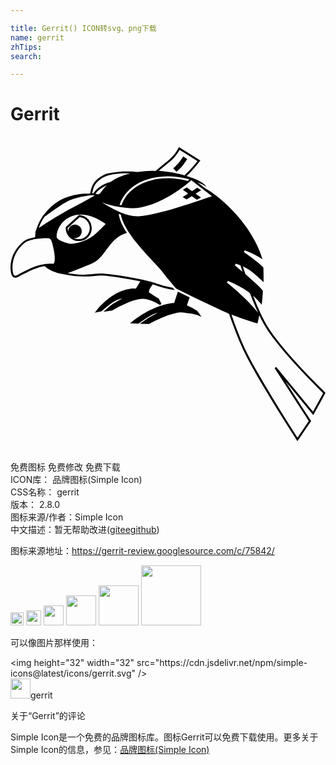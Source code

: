 ```yaml
---

title: Gerrit() ICON转svg、png下载
name: gerrit
zhTips: 
search: 

---
```


# Gerrit  <small style="font-size: 60%;font-weight: 100"></small>

<div id="svg" class="svg-wrap">
<svg role="img" viewBox="0 0 24 24" xmlns="http://www.w3.org/2000/svg"><title>Gerrit icon</title><path d="M12.648 2.678l-.245-.266c.004-.004.29-.268.413-.41.121-.146.342-.484.346-.486l.301.195c-.014.016-.234.359-.375.522-.137.165-.428.432-.44.445zm1.577 10.597c-.012-.004-.24-.154-.365-.221-.117-.059-.32-.146-.422-.191l.213-.612-.898-.444-.286.871c-.174.004-.713.053-1.51.389-.959.4-1.688 1.025-1.695 1.029l-.143.125.641.025.02-.016c.006-.006.721-.535 1.119-.705.088-.037.207-.074.33-.105-.209.105-.439.227-.6.32-.199.119-.57.381-.586.393l-.186.129.682.016.018-.01c.012-.008 1.164-.623 1.789-.76l.196-.047c.145-.037.246-.064.422-.064.156 0 .369.021.688.07.398.059.66.158.664.16l.24.094-.322-.436-.012-.008.003-.002zm-8.98-7.298h-.029l-1.006.916v.03c-.016.266.078.52.258.716.182.196.42.309.686.319h.043c.531 0 .965-.413.992-.94.023-.545-.399-1.01-.944-1.041zM5.2 7.808h-.041c-.117-.005-.23-.032-.33-.085.045.008.098.01.148.002.284-.035.481-.291.448-.575-.035-.279-.293-.48-.576-.442-.264.034-.457.267-.446.531-.031-.09-.045-.183-.045-.28l.912-.833c.446.042.79.431.768.882s-.391.8-.842.8H5.2zm9.329-3.725l-.293-.195-.41.265-.395-.285-.301.18.404.291-.416.27.297.18.4-.254.387.28.309-.169-.407-.296M24 19.525c-.213-.209-.418-.416-.629-.627-.48-.488-.957-.984-1.418-1.486-.547-.598-1.082-1.207-1.582-1.844-.225-.283-.441-.58-.646-.881-.254-.387-.469-.795-.668-1.215-.211-.445-.398-.9-.576-1.356.24.21.463.444.664.692.021-.215.041-.43.059-.648l.023-.322c0-.033.012-.066-.008-.096-.016-.029-.033-.051-.053-.075-.121-.149-.264-.282-.406-.413-.189-.181-.387-.36-.584-.533l-.18-.156c-.027-.027-.057-.051-.086-.074-.031-.03-.041-.096-.055-.136l-.154-.479c.607.285 1.109.741 1.578 1.215.004-.219.004-.436 0-.652 0-.114-.002-.229-.008-.346 0-.029.006-.1-.016-.127-.012-.02-.031-.036-.043-.055-.109-.117-.234-.217-.357-.314-.172-.143-.35-.277-.527-.408-.156-.117-.318-.232-.477-.345-.018-.016-.076-.039-.064-.06l.039-.08c.02-.035.014-.045.053-.029l.17.059c.406.156.779.368 1.143.608-.123-.45-.311-.885-.525-1.296-.389-.762-.893-1.468-1.463-2.105-.379-.426-.785-.824-1.219-1.193-.223-.19-.457-.369-.699-.533-.113-.074-.225-.149-.346-.217-.049-.03-.105-.056-.15-.094-.18-.144-.365-.284-.549-.429.238.098.469.21.689.338-.127-.194-.342-.331-.545-.436-.307-.159-.637-.276-.967-.378.113-.12.234-.228.346-.348.113-.12.223-.246.33-.372.127-.15.252-.3.375-.455l-1.156-.726-.48-.303c-.123.246-.277.476-.458.68-.18.203-.391.369-.6.539-.191.156-.379.316-.566.472-.047.04-.092.085-.145.12-.025.021-.096.004-.127.004H10.7c-.297.006-.596.029-.891.068-.058.007-.113.013-.175.008l-.178-.01c-.137-.008-.271-.016-.408-.016-.289-.004-.58 0-.871.025-.244.022-.489.055-.729.112-.238.056-.461.172-.66.312-.193.141-.387.32-.504.53s-.17.456-.213.689c-.135.013-.268.01-.4.016-.141.008-.277.021-.416.039-.27.037-.535.096-.795.18-.496.154-.945.405-1.336.75-.195.181-.377.38-.539.596-.02.025-.037.051-.063.068-.01.009-.027.016-.033.027-.015.027-.033.052-.051.076l-.134.212c-.168.285-.276.595-.383.906l-.045.123.033-.021c-.01.067-.02.135-.025.202l-.008.105v.053l-.066.013c-.135.026-.271.06-.4.101-.12.039-.233.086-.337.15-.105.066-.195.153-.285.239-.318.31-.562.698-.687 1.128-.1.348-.137.735-.059 1.092.021.09.049.188.107.262.074.09.199.126.313.095.131-.036.248-.124.371-.187l.314-.157c.455-.226.93-.446 1.438-.525.035-.005.1.067.131.091.049.037.1.074.148.104.109.069.221.129.334.181.262.114.541.174.818.231.502.105 1.014.171 1.529.18.207.004.416 0 .625-.018.225-.02.451-.049.678-.051.25-.005.496.025.74.055.254.031.51.068.764.105.518.079 1.031.169 1.543.279-.115.18-.227.362-.338.545-.008.013-.072 0-.088 0-.041-.002-.086-.002-.127 0-.074 0-.15.008-.225.019-.211.03-.416.083-.615.156-.49.181-.938.483-1.326.833-.221.195-.43.408-.609.641-.049.064-.094.129-.139.193.105-.023.211-.045.318-.07.061-.016.117-.027.176-.039.021-.008.029-.016.049-.027.219-.203.451-.393.695-.563.111-.08.225-.154.348-.215.166-.083.354-.131.533-.174-.33.18-.678.35-.977.584-.172.139-.328.291-.49.439l.654-.104c.01 0 .014-.004.023-.01l.17-.094c.113-.064.23-.125.346-.186.24-.123.482-.24.732-.34.236-.094.48-.178.732-.225.221-.046.428-.052.648 0 .342.074.67.232.969.414.021.014.035.033.055.014.016-.014.098-.074.09-.092l-.18-.334c-.016-.029-.023-.049-.051-.066l-.131-.077c-.176-.104-.348-.21-.51-.331-.037-.023-.078-.039-.082-.089-.004-.046.014-.093.029-.136.033-.09.08-.169.131-.248.033-.058.072-.111.109-.166.014-.018.01-.021.031-.014l.119.034c.236.077.469.159.711.22.27.068.545.123.82.176l.048.01c-.056-.03-.091-.09-.132-.136-.023-.03-.035-.05-.074-.06l-.105-.02c-.074-.016-.148-.03-.225-.049-.262-.057-.525-.119-.777-.209-.375-.13-.758-.232-1.145-.322-.486-.107-.977-.194-1.465-.275-.25-.041-.498-.074-.75-.109-.246-.034-.496-.07-.746-.087-.539-.034-1.074.087-1.615.081-.365-.004-.734-.055-1.096-.105l-.068-.009c.252-.093.5-.188.75-.285.236-.095.471-.192.705-.289.127-.052.25-.105.373-.157.113-.051.225-.1.328-.17.408-.279.676-.727.975-1.109.273-.361.586-.7.99-.908.129-.066.262-.117.4-.156-.283-.439-.549-.93-.623-1.455.029.012.061.025.094.037.035.012.064.016.072.045l.029.135c.026.091.053.176.086.262.072.191.16.375.26.551.219.396.484.766.766 1.12.539.686 1.145 1.305 1.736 1.941.145.158.275.324.41.492.15.187.303.375.457.561.121.141.234.285.356.426l.094.112c.016.018.037.026.061.036.604.3 1.213.6 1.822.895.434.209.869.42 1.309.623.236.109.471.219.711.32.029.014.066.029.098.039.016.01.029.016.047.023l.016.049c.027.072.051.145.076.217.049.141.098.279.148.416.33.912.695 1.814 1.145 2.676.346.656.715 1.301 1.09 1.939.4.68.811 1.354 1.225 2.025.332.535.666 1.072 1.008 1.605.146.227.289.459.439.688l.063.094.775-1.141.191-.283c.008-.006.082-.102.076-.109l-.156-.24c-.291-.451-.584-.898-.871-1.35l-.828-1.283-.105-.166.656.799 1.115 1.35c.121.146.236.289.354.438.219-.402.439-.801.662-1.201.086-.164.176-.33.266-.492M12.13 1.915c.309-.246.563-.563.757-.906l1.178.743.18.112c-.246.3-.496.604-.775.873-.035.034-.074.069-.107.104-.021.025-.047.051-.07.075l-.033.038c-.023-.007-.045-.016-.068-.02-.146-.041-.289-.08-.436-.111-.292-.066-.589-.117-.886-.152-.191-.021-.385-.04-.578-.058.275-.234.557-.467.838-.698m-1.754 1.37c.232-.096.482-.15.73-.191.49-.082.994-.094 1.489-.04.354.038.701.108 1.041.21l-.141.115-.225-.061c-.141-.029-.281-.06-.422-.082-.246-.037-.497-.06-.749-.065-.461-.008-.926.042-1.371.159-.301.078-.604.188-.879.332-.286.154-.555.346-.78.582-.134.137-.257.289-.359.455-.057.09-.105.18-.15.275-.024.047-.043.096-.061.144l-.029.075c-.004.015-.008.026-.012.038L8.39 5.22l-.082-.011c.234-.719.763-1.286 1.418-1.649.207-.114.426-.218.65-.279m-3.93.374c.266-.381.686-.649 1.139-.743.502-.101 1.016-.119 1.525-.107-.525.131-1.05.326-1.488.652-.34.075-.664.24-.934.459-.09.071-.17.15-.246.236-.035.037-.066.075-.097.116-.014.015-.027.03-.037.049h-.084c.023-.135.055-.27.098-.4.029-.09.064-.18.119-.26m.882.056c-.145.143-.27.303-.391.469-.047.069-.098.153-.18.191-.085.039-.194-.005-.28-.031.224-.279.521-.494.851-.629M2.308 6.585c.08-.16.182-.315.275-.465.016-.027.053-.046.074-.063.049-.034.096-.069.143-.106.309-.225.621-.446.939-.656.166-.107.33-.213.502-.307.182-.101.369-.18.565-.244.347-.112.707-.189 1.068-.244.174-.025.361-.057.531-.015-.33.188-.658.375-.99.558-.342.191-.689.367-1.035.552-.332.18-.66.375-.981.577-.336.206-.67.419-1.002.629-.08.051-.16.105-.24.155.045-.125.09-.251.151-.371m1.009 3.056c-.029.056-.134.042-.187.042-.094 0-.186 0-.279.006-.258.015-.51.06-.758.138-.475.147-.922.375-1.365.604-.1.055-.203.135-.316.162-.061.015-.131-.008-.166-.063-.035-.061-.053-.131-.064-.198-.027-.12-.035-.245-.033-.368 0-.33.076-.66.215-.96.096-.21.221-.401.371-.574.15-.175.326-.351.539-.45.355-.162.775-.213 1.164-.235.072-.005.145-.007.217-.007.1 0 .217-.016.311.019.074.027.121.105.15.173.045.105.074.225.1.336.061.26.123.525.145.791.01.119.016.239.004.359-.009.073-.014.156-.05.223m2.829-1.973c-.194.123-.403.218-.616.298-.215.077-.436.144-.66.181-.097.013-.195.025-.293.021-.101-.003-.193-.036-.293-.067-.195-.063-.393-.13-.57-.233-.064-.039-.135-.084-.174-.15-.029-.052-.029-.116-.023-.174.012-.231.094-.458.203-.66.187-.343.482-.612.84-.775.879-.396 1.865-.029 2.611.49l.08.061c-.154.165-.311.321-.473.477-.199.189-.404.381-.634.531M8.31 5.739c-.475-.203-.926-.458-1.356-.738.449.188.934.3 1.414.37.258.037.521.072.781.08.281.008.564-.021.84-.075.545-.103 1.068-.305 1.566-.551.494-.245.964-.537 1.413-.859.217-.155.43-.315.633-.487.021-.016.174-.161.184-.154l.041.031.537.416c.328.254.658.51.988.762-.906.326-1.826.629-2.752.904-.519.156-1.038.301-1.565.42-.412.098-.834.189-1.256.21-.507.022-1.006-.135-1.47-.33m8.85 3.942c.076.021.145.045.215.067l.094.033c.016.006.031.015.045.02l.021.06c.045.146.09.289.139.432-.15-.127-.301-.254-.451-.379l-.09-.074c-.021-.016-.045-.021-.029-.046l.059-.114m-.671 1.444l.035-.063.027-.046c.012-.018.008-.022.029-.012.129.054.258.111.385.17.24.11.475.23.703.364.107.065.217.135.322.205l.15.105.074.057c.033.027.041.063.057.102.104.282.219.564.338.844.078.189.162.379.248.566-.293-.371-.621-.715-.957-1.045-.346-.346-.705-.671-1.078-.981l-.323-.264m3.746 6.42l-.121.09.008.016.063.094.271.42.904 1.402c.311.48.621.963.932 1.445l.309.48.084.133c.004.004.029.041.029.045-.26.385-.523.77-.783 1.154-.027.037-.051.076-.074.111-.24-.373-.479-.744-.715-1.117-.4-.635-.795-1.277-1.184-1.916-.434-.709-.855-1.418-1.264-2.141-.383-.674-.75-1.361-1.059-2.076-.301-.697-.563-1.408-.811-2.121.486.193.98.367 1.48.521.145.045.289.09.436.127l.063.018c.008 0 .014-.039.018-.049.018-.064.031-.129.045-.195.031-.125.051-.254.074-.381.205.428.436.844.701 1.236.215.314.445.621.686.92.521.656 1.074 1.283 1.643 1.898.463.494.934.984 1.408 1.465l.389.389c.006.006.039.031.037.041l-.031.053-.148.275-.588 1.068c-.18-.219-.361-.436-.541-.658l-1.125-1.361c-.314-.387-.637-.773-.953-1.16l-.186-.225"/></svg>
</div>
<detail full-name='gerrit'></detail>

<div class="detail-page">
<p>
<span><span class="badge-success badge">免费图标</span> <span class="badge-success badge">免费修改</span>  <span class="badge-success badge">免费下载</span> </span>
<br/>
<span>
ICON库：
<span class="badge-secondary badge">品牌图标(Simple Icon)</span> 
</span>
<br/>
<span>
CSS名称：
<span class="badge-secondary badge">gerrit</span> 
</span>

<br/>
<span>
版本：
<span class="badge-secondary badge">2.8.0</span> 
</span>
<br/>
<span>图标来源/作者：<span class="badge-light badge">Simple Icon</span></span> 
<br/>
<span class="zh-detail">中文描述：暂无<span class="help-link"><span>帮助改进</span>(<a href="https://gitee.com/liuwave/icon-helper/edit/master/json/brands/gerrit.json" target="_blank" rel="noopener noreferrer">gitee</a><a href="https://github.com/liuwave/icon-helper/edit/master/json/brands/gerrit.json" target="_blank" rel="noopener noreferrer">github</a></span>)</span><br/>
</p>
</div><div class="description description alert alert-light"><p>图标来源地址：<a href="https://gerrit-review.googlesource.com/c/75842/" target="_blank" rel="noopener noreferrer">https://gerrit-review.googlesource.com/c/75842/</a></p></div>
<div class="alert alert-dark">
<img height="21" width="21" src="https://cdn.jsdelivr.net/npm/simple-icons@latest/icons/gerrit.svg" />
<img height="24" width="24" src="https://cdn.jsdelivr.net/npm/simple-icons@latest/icons/gerrit.svg" />
<img height="32" width="32" src="https://cdn.jsdelivr.net/npm/simple-icons@latest/icons/gerrit.svg" />
<img height="48" width="48" src="https://cdn.jsdelivr.net/npm/simple-icons@latest/icons/gerrit.svg" />
<img height="64" width="64" src="https://cdn.jsdelivr.net/npm/simple-icons@latest/icons/gerrit.svg" />
<img height="96" width="96" src="https://cdn.jsdelivr.net/npm/simple-icons@latest/icons/gerrit.svg" />

</div>
<div>
  <p>可以像图片那样使用：    
  </p>
  <div class="alert alert-primary" style="font-size: 14px">
    &lt;img height="32" width="32" src="https://cdn.jsdelivr.net/npm/simple-icons@latest/icons/gerrit.svg" /&gt;
    <copy-btn content='<img height="32" width="32" src="https://cdn.jsdelivr.net/npm/simple-icons@latest/icons/gerrit.svg" />'></copy-btn>
  </div>
  <div class="alert alert-secondary">
    <img height="32" width="32" src="https://cdn.jsdelivr.net/npm/simple-icons@latest/icons/gerrit.svg" />gerrit
    <copy-btn content="gerrit" btn-title="复制图标名称"></copy-btn>
  </div>
</div>

<Vssue title="关于“Gerrit”的评论" >关于“Gerrit”的评论</Vssue>


<div><p>Simple Icon是一个免费的品牌图标库。图标Gerrit可以免费下载使用。更多关于  Simple Icon的信息，参见：<a target="_blank" href="https://iconhelper.cn/brands.html">品牌图标(Simple Icon)</a>
</p></div>
